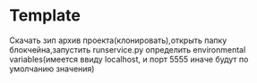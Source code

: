 # Template
Скачать зип архив проекта(клонировать),открыть папку блокчейна,запустить  runservice.py определить environmental variables(имеется ввиду localhost, и порт 5555  иначе будут по умолчанию значения)
